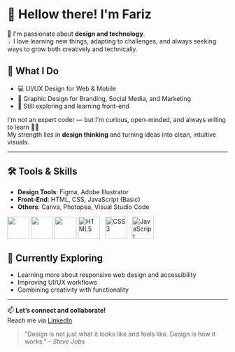 # 👋 Hellow there! I'm Fariz

🎨 I'm passionate about **design and technology**.  
💡 I love learning new things, adapting to challenges, and always seeking ways to grow both creatively and technically.


## 💼 What I Do
- 💻 UI/UX Design for Web & Mobile
- 🎨 Graphic Design for Branding, Social Media, and Marketing
- 🧠 Still exploring and learning front-end

I'm not an expert coder — but I'm curious, open-minded, and always willing to learn 👨‍💻  
My strength lies in **design thinking** and turning ideas into clean, intuitive visuals.

---

## 🛠️ Tools & Skills
- **Design Tools**: Figma, Adobe Illustrator
- **Front-End**: HTML, CSS, JavaScript (Basic)
- **Others**: Canva, Photopea, Visual Studio Code

<p>
  <img src="https://cdn.jsdelivr.net/gh/devicons/devicon@latest/icons/figma/figma-original.svg" width="50" />
  <img src="https://cdn.jsdelivr.net/gh/devicons/devicon@latest/icons/illustrator/illustrator-original.svg" width="50" />
  <img src="https://cdn.jsdelivr.net/gh/devicons/devicon@latest/icons/canva/canva-original.svg" width="50" />
  <img src="https://cdn.jsdelivr.net/gh/devicons/devicon/icons/html5/html5-original.svg" alt="HTML5" width="50"/> &nbsp;
  <img src="https://cdn.jsdelivr.net/gh/devicons/devicon/icons/css3/css3-original.svg" alt="CSS3" width="50"/> &nbsp;
  <img src="https://cdn.jsdelivr.net/gh/devicons/devicon/icons/javascript/javascript-original.svg" alt="JavaScript" width="50"/> &nbsp;
</p>


## 🌱 Currently Exploring
- Learning more about responsive web design and accessibility
- Improving UI/UX workflows
- Combining creativity with functionality

---

📫 **Let’s connect and collaborate!**  
Reach me via [LinkedIn](#https://www.linkedin.com/in/fariz-hanafi-132793251/)

> “Design is not just what it looks like and feels like. Design is how it works.” – *Steve Jobs*
